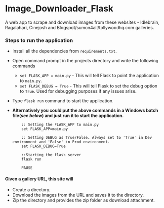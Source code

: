 # Image_Downloader_Flask

A web app to scrape and download images from these websites - Idlebrain, Ragalahari, Cinejosh and Blogspot/sumon4all/tollywoodhq.com galleries.

### Steps to run the application
  - Install all the dependencies from ```requirements.txt```.
  - Open command prompt in the projects directory and write the following commands
    - ```set FLASK_APP = main.py``` - This will tell Flask to point the application to ```main.py```.
    - ```set FLASK_DEBUG = True``` - This will tell Flask to set the debug option to ```True```. Used for debugging purposes if any issues arise.
  - Type ```flask run``` command to start the application.
  
  - **Alternatively you could put the above commands in a Windows batch file(_see below_) and just run it to start the application.**
    ```ECHO OFF
        :: Setting the FLASK_APP to main.py
        set FLASK_APP=main.py
        
        :: Setting DEBUG as True/False. Always set to 'True' in Dev environment and 'False' in Prod environment.
        set FLASK_DEBUG=True
        
        ::Starting the flask server
        flask run
        
        PAUSE

#### Given a gallery URL, this site will
 - Create a directory.
 - Download the images from the URL and saves it to the directory.
 - Zip the directory and provides the zip folder as download attachment.
